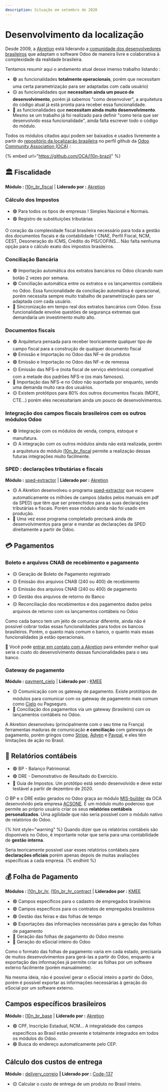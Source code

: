 ```yaml
---
description: Situação em setembro de 2020
---
```


# Desenvolvimento da localização

Desde 2009, a [Akretion](https://github.com/akretion) está liderando a [comunidade dos desenvolvedores brasileiros](https://github.com/OCA/l10n-brazil/graphs/contributors) que adaptam o software Odoo de maneira livre e colaborativa à complexidade da realidade brasileira.

Tentamos resumir aqui o andamento atual desse imenso trabalho listando :

* 🟢 as funcionalidades **totalmente operacionais**, porém que necessitam uma certa parametrização para ser adaptadas com cada usuário\)
* 🟡 as funcionalidades que **necessitam ainda um pouco de desenvolvimento**, porém já sabemos "como desenvolver", a arquitetura do código atual já está pronta para receber essa funcionalidade.
* 🔴 as funcionalidades que **necessitam ainda muito desenvolvimento**. Mesmo se um trabalho já foi realizado para definir "como teria que ser desenvolvido essa funcionalidade", ainda falta escrever todo o código do módulo.

Todos os módulos citados aqui podem ser baixados e usados livremente a partir do [repositório da localização brasileira](https://github.com/OCA/l10n-brazil) no perfil github da [Odoo Community Association \(OCA\)](https://odoo-community.org/) :

{% embed url="https://github.com/OCA/l10n-brazil" %}

## 🏛️ Fiscalidade

**Módulo :** [l10n\_br\_fiscal](https://github.com/OCA/l10n-brazil/tree/12.0/l10n_br_fiscal) \| **Liderado por :** [Akretion](https://github.com/akretion)

### Cálculo dos Impostos

* 🟢 Para todos os tipos de empresas ! Simples Nacional e Normais.
* 🟢 Registro de substituições tributárias

O coração da complexidade fiscal brasileira necessário para toda a gestão dos documentos fiscais e da contabilidade ! CNAE, Perfil Fiscal, NCM, CEST, Desoneração do ICMS, Crédito do PIS/COFINS... Não falta nenhuma opção para o cálculo exato dos impostos brasileiros.

### Conciliação Bancária

* 🟢 Importação automática dos extratos bancários no Odoo clicando num botão 2 vezes por semana.
* 🟢 Conciliação automática entre os extratos e os lançamentos contábeis no Odoo. Essa funcionalidade da conciliação automática é operacional, porém necessita sempre muito trabalho de parametrização para ser adaptada com cada usuário.
* 🔴 Sincronização em tempo real dos extratos bancários com Odoo. Essa funcionalidade envolve questões de segurança extremas que demandaria um investimento muito alto.

### Documentos fiscais

* 🟢 Arquitetura pensada para receber teoricamente qualquer tipo de campo fiscal para a construção de qualquer documento fiscal
* 🟢 Emissão e Importação no Odoo das NF-e de produtos
* 🟢 Emissão e Importação no Odoo das NF-e de remessa
* 🟡 Emissão das NFS-e \(nota fiscal de serviço eletrônica\) compatível com a metade dos padrões NFS-e \(os mais famosos\).
* 🔴 Importação das NFS-e no Odoo não suportada por enquanto, sendo uma demanda muito rara dos usuários.
* 🟡 Existem protótipos para 80% dos outros documentos fiscais \(MDFE, CTE...\) porém eles necessitariam ainda um pouco de desenvolvimentos.

### Integração dos campos fiscais brasileiros com os outros módulos Odoo

* 🟢 Integração com os módulos de venda, compra, estoque e manufatura.
* 🟡 A integração com os outros módulos ainda não está realizada, porém a arquitetura do módulo [l10n\_br\_fiscal](https://github.com/OCA/l10n-brazil/tree/12.0/l10n_br_fiscal) permite a realização dessas futuras integrações muito facilmente.

### SPED : declarações tributárias e fiscais

**Módulo :** [sped-extractor](https://github.com/akretion/sped-extractor) \| **Liderado por :** [Akretion](https://github.com/akretion)

* 🟡 A Akretion desenvolveu o programa [sped-extractor](https://github.com/akretion/sped-extractor) que recupere automaticamente os milhões de campos \(dados pelos manuais em pdf da SPED\) que têm que ser preenchidos para as suas declarações tributárias e fiscais. Porém esse módulo ainda não foi usado em produção.
* 🔴 Uma vez esse programa completado precisará ainda de desenvolvimentos para gerar e mandar as declarações da SPED direitamente a partir de Odoo.

## 💳 Pagamentos

### Boleto e arquivos CNAB de recebimento e pagamento

* 🟡 Geração de Boleto de Pagamento registrado
* 🟡 Emissão dos arquivos CNAB \(240 ou 400\) de recebimento 
* 🟡 Emissão dos arquivos CNAB \(240 ou 400\) de pagamento
* 🟡 Gestão dos arquivos de retorno do Banco
* 🟡 Reconciliação dos recebimentos e dos pagamentos dados pelos arquivos de retorno com os lançamentos contábeis no Odoo

Como cada banco tem um jeito de comunicar diferente, ainda não é possível cobrar todas essas funcionalidades para todos os bancos brasileiros. Porém, o quanto mais comum o banco, o quanto mais essas funcionalidades já estão operacionais.

💬 Você pode [entrar em contato com a Akretion](https://akretion.com/pt-BR/contato) para entender melhor qual seria o custo do desenvolvimento dessas funcionalidades para o seu banco.

### Gateway de pagamento

**Módulo :** [payment\_cielo](https://github.com/OCA/l10n-brazil/pull/943) \| **Liderado por :** [KMEE](https://github.com/kmee)

* 🟡 Comunicação com os gateway de pagamento. Existe protótipos de módulos para comunicar com os gateway de pagamento mais comum como [Cielo](https://github.com/OCA/l10n-brazil/pull/943) ou Pagseguro.
* 🔴 Conciliação dos pagamentos via um gateway \(brasileiro\) com os lançamentos contábeis no Odoo.  

A Akretion desenvolveu \(principalmente com o seu time na França\) ferramentas maduras de comunicação **e conciliação** com gateways de pagamento, porém gringos como [Stripe](https://github.com/akretion/payment-gateway/tree/12/payment_gateway_stripe), [Adyen](https://github.com/akretion/payment-gateway/tree/12/payment_gateway_adyen) e [Paypal](https://github.com/akretion/payment-gateway/tree/12/payment_gateway_paypal),  e eles têm limitações de ação no Brasil.

## 📑 Relatórios contábeis

* 🟢 BP - Balanço Patrimonial.
* 🟢 DRE - Demonstrativo de Resultado do Exercício.
* 🔴 Guia de Impostos. Um protótipo está sendo desenvolvido e deve estar testável a partir de dezembro de 2020.

O BP e o DRE estão gerados no Odoo graça ao módulo [MIS-builder](https://github.com/OCA/mis-builder) da OCA desenvolvido pela empresa [ACSONE](https://github.com/acsone). É um módulo muito poderoso que permite ao próprio usuário criar os seus **relatórios contábeis personalizados**. Uma agilidade que não seria possível com o módulo nativo de relatórios do Odoo.

{% hint style="warning" %}
Quando dizer que os relatórios contábeis são disponíveis no Odoo, é importante notar que seria para uma contabilidade de **gestão** **interna**.

Seria teoricamente possível usar esses relatórios contábeis para **declarações oficiais** porém apenas depois de muitas avaliações específicas a cada empresa.
{% endhint %}

## 💰 Folha de Pagamento

**Módulos :** [l10n\_br\_hr](https://github.com/OCA/l10n-brazil/tree/12.0/l10n_br_hr), [l10n\_br\_hr\_contract](https://github.com/OCA/l10n-brazil/tree/12.0/l10n_br_hr_contract) \| **Liderados por :** [KMEE](https://github.com/kmee)

* 🟢 Campos específicos para o cadastro de empregados brasileiros
* 🟢 Campos específicos para os contratos de empregados brasileiros
* 🟢 Gestão das feiras e das folhas de tempo
* 🟢 Exportações das informações necessárias para a geração das folhas de pagamento
* 🔴 Geração das folhas de pagamento do Odoo mesmo
* 🔴 Geração do eSocial inteiro do Odoo

Como o formato das folhas de pagamento varia em cada estado, precisaria de muitos desenvolvimentos para gerá-las a partir do Odoo, enquanto a exportação das informações já permite criar as folhas por um software externo facilmente \(porém manualmente\).

Na mesma ideia, não é possível gerar o eSocial inteiro a partir do Odoo, porém é possível exportar as informações necessárias à geração do eSocial por um software externo.

## Campos específicos brasileiros

**Módulo :** [l10n\_br\_base](https://github.com/OCA/l10n-brazil/tree/12.0/l10n_br_base) \| **Liderado por :** [Akretion](https://github.com/akretion)

* 🟢 CPF, Inscrição Estadual, NCM... A integralidade dos campos específicos ao Brasil estão presente e totalmente integrados em todos os módulos do Odoo.
* 🟢 Busca do endereço automaticamente pelo CEP.

## Cálculo dos custos de entrega

**Módulo :** [delivery\_correio](https://github.com/Code-137/odoo-apps/blob/13.0/delivery_correios/) **\| Liderado por :** [Code-137](https://github.com/Code-137/)

* 🟡 Calcular o custo de entrega de um produto no Brasil inteiro.

